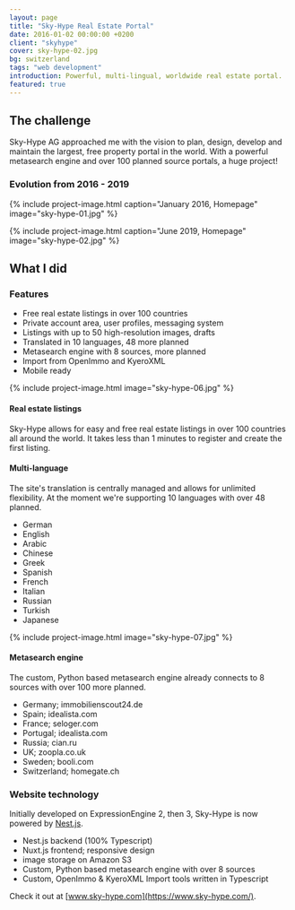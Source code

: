 ```yaml
---
layout: page
title: "Sky-Hype Real Estate Portal"
date: 2016-01-02 00:00:00 +0200
client: "skyhype"
cover: sky-hype-02.jpg
bg: switzerland
tags: "web development"
introduction: Powerful, multi-lingual, worldwide real estate portal.
featured: true
---
```


## The challenge

Sky-Hype AG approached me with the vision to plan, design, develop and maintain the largest, free property portal in the world. With a powerful metasearch engine and over 100 planned source portals, a huge project!

### Evolution from 2016 - 2019

{% include project-image.html caption="January 2016, Homepage" image="sky-hype-01.jpg" %}

{% include project-image.html caption="June 2019, Homepage" image="sky-hype-02.jpg" %}

## What I did

### Features

- Free real estate listings in over 100 countries
- Private account area, user profiles, messaging system
- Listings with up to 50 high-resolution images, drafts
- Translated in 10 languages, 48 more planned
- Metasearch engine with 8 sources, more planned
- Import from OpenImmo and KyeroXML
- Mobile ready

{% include project-image.html image="sky-hype-06.jpg" %}

#### Real estate listings

Sky-Hype allows for easy and free real estate listings in over 100 countries all around the world. It takes less than 1 minutes to register and create the first listing.

#### Multi-language

The site's translation is centrally managed and allows for unlimited flexibility. At the moment we're supporting 10 languages with over 48 planned.

- German
- English
- Arabic
- Chinese
- Greek
- Spanish
- French
- Italian
- Russian
- Turkish
- Japanese

{% include project-image.html image="sky-hype-07.jpg" %}

#### Metasearch engine

The custom, Python based metasearch engine already connects to 8 sources with over 100 more planned.

- Germany; immobilienscout24.de
- Spain; idealista.com
- France; seloger.com
- Portugal; idealista.com
- Russia; cian.ru
- UK; zoopla.co.uk
- Sweden; booli.com
- Switzerland; homegate.ch

### Website technology

Initially developed on ExpressionEngine 2, then 3, Sky-Hype is now powered by [Nest.js](https://nestjs.com/).

- Nest.js backend (100% Typescript)
- Nuxt.js frontend; responsive design
- image storage on Amazon S3
- Custom, Python based metasearch engine with over 8 sources
- Custom, OpenImmo & KyeroXML Import tools written in Typescript

Check it out at [www.sky-hype.com](https://www.sky-hype.com/).
